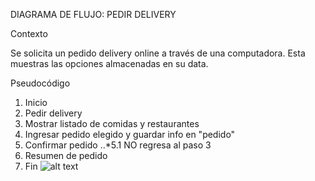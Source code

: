 DIAGRAMA DE FLUJO: PEDIR DELIVERY

Contexto

Se solicita un pedido delivery online a través de una computadora. Esta muestras las opciones almacenadas en su data.

Pseudocódigo

1. Inicio
2. Pedir delivery
3. Mostrar listado de comidas y restaurantes
4. Ingresar pedido elegido y guardar info en "pedido"
5. Confirmar pedido
..*5.1 NO regresa al paso 3
6. Resumen de pedido
7. Fin
![alt text](http://i66.tinypic.com/2ain2mb.jpg "Imagen diagrama")
